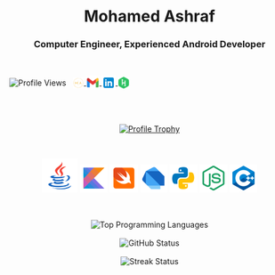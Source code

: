 <h1 align="center">Mohamed Ashraf</h1>
<h3 align="center">Computer Engineer, Experienced Android Developer</h3>
<br />

<p align="left">
  <img align="center" src="https://komarev.com/ghpvc/?username=mohamedXashraf&label=Profile%20views&color=0e75b6&style=flat" alt="Profile Views" />
  &nbsp;
  <a href="https://mohamedashraf.tech">
    <img align="center" src="https://github.com/mohamedXashraf/mohamedXashraf/blob/main/protofolio.png" alt="Portofolio" width="20" height="20" />
  </a>
  <a href="mailto:mohamed.ashraf.10107@gmail.com">
    <img align="center" src="https://github.com/mohamedXashraf/mohamedXashraf/blob/main/email.png" alt="Email" width="24" height="25" />
  </a>
  <a href="https://linkedin.com/in/coderbot">
    <img align="center" src="https://github.com/mohamedXashraf/mohamedXashraf/blob/main/linkedin.png" alt="LinkedIn" width="25" height="25" />
  </a>
  <a href="https://www.hackerrank.com/mohamedXashraf">
    <img align="center" src="https://github.com/mohamedXashraf/mohamedXashraf/blob/main/hackerrank.png" alt="HackerRank" width="21" height="21" />
  </a>
</p>

<br /><br />

<p align="center">
  <a href="https://github.com/ryo-ma/github-profile-trophy">
    <img src="https://github-profile-trophy.vercel.app/?username=mohamedXashraf" alt="Profile Trophy" />
  </a>
</p>

<br />

<p align="center">
  <img src="https://github.com/mohamedXashraf/mohamedXashraf/blob/main/java.png" alt="Java" width="65" height="60" />
  <img src="https://github.com/mohamedXashraf/mohamedXashraf/blob/main/kotlin.png" alt="Kotlin" width="50" height="50" />
  <img src="https://github.com/mohamedXashraf/mohamedXashraf/blob/main/swift.png" alt="Swift" width="50" height="50" />
  <img src="https://github.com/mohamedXashraf/mohamedXashraf/blob/main/dart.png" alt="Dart" width="50" height="50" />
  <img src="https://github.com/mohamedXashraf/mohamedXashraf/blob/main/python.png" alt="Python" width="50" height="50" />
  <img src="https://github.com/mohamedXashraf/mohamedXashraf/blob/main/nodejs.png" alt="NodeJS" width="50" height="50" />
  <img src="https://github.com/mohamedXashraf/mohamedXashraf/blob/main/cpp.png" alt="C++" width="50" height="50" />
</p>

<br />

<p align="center">
  <img align="center" src="https://github-readme-stats.vercel.app/api/top-langs?username=mohamedXashraf&show_icons=true&locale=en&layout=compact" alt="Top Programming Languages" />
</p>

<p align="center">
  <img align="center" src="https://github-readme-stats.vercel.app/api?username=mohamedXashraf&show_icons=true&locale=en" alt="GitHub Status" />
</p>

<p align="center">
  <img align="center" src="https://github-readme-streak-stats.herokuapp.com/?user=mohamedXashraf&" alt="Streak Status" />
</p>
